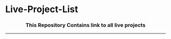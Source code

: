 # Live-Project-List
<h3 align="center"><strong>This Repository Contains link to all live projects</strong></h3>
<hr>
